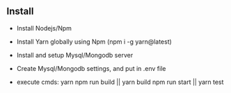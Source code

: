 
## Install
+ Install Nodejs/Npm
+ Install Yarn globally using Npm (npm i -g yarn@latest)
+ Install and setup Mysql/Mongodb server
+ Create Mysql/Mongodb settings, and put in .env file

+ execute cmds:
    yarn
    npm run build || yarn build
    npm run start || yarn test